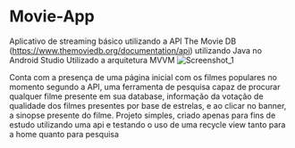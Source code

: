 # Movie-App
Aplicativo de streaming básico utilizando a API The Movie DB (https://www.themoviedb.org/documentation/api) utilizando Java no Android Studio
Utilizado a arquitetura MVVM 
![Screenshot_1](https://user-images.githubusercontent.com/59840894/129623840-81a16811-20cc-4ee1-a288-4881e77291ca.png)

Conta com a presença de uma página inicial com os filmes populares no momento segundo a API, uma ferramenta de pesquisa capaz de procurar qualquer filme presente em sua database, informação da votação de qualidade dos filmes presentes por base de estrelas, e ao clicar no banner, a sinopse presente do filme.
Projeto simples, criado apenas para fins de estudo utilizando uma api e testando o uso de uma recycle view tanto para a home quanto para pesquisa

